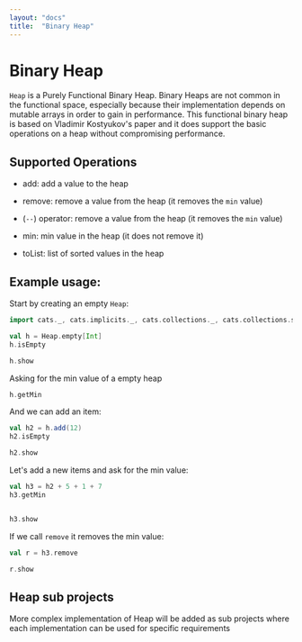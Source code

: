 ```yaml
---
layout: "docs"
title:  "Binary Heap"
---
```

# Binary Heap

`Heap` is a Purely Functional Binary Heap. Binary Heaps are not common in the functional space, especially because
 their implementation depends on mutable arrays in order to gain in performance. This functional binary heap is based on
 Vladimir Kostyukov's paper and it does support the basic operations on a heap without compromising performance.

## Supported Operations

- add:						add a value to the heap
- remove:					remove a value from the heap (it removes the `min` value)
- (`--`) operator:		    remove a value from the heap (it removes the `min` value)
- min:						min value in the heap (it does not remove it)

- toList: 				    list of sorted values in the heap

## Example usage:

Start by creating an empty `Heap`:

```scala mdoc
import cats._, cats.implicits._, cats.collections._, cats.collections.syntax.all._

val h = Heap.empty[Int]
h.isEmpty

h.show
```

Asking for the min value of a empty heap

```scala mdoc
h.getMin
```

And we can add an item:

```scala mdoc
val h2 = h.add(12)
h2.isEmpty

h2.show
```

Let's add a new items and ask for the min value:


```scala mdoc
val h3 = h2 + 5 + 1 + 7
h3.getMin


h3.show
```
If we call `remove` it removes the min value:

```scala mdoc
val r = h3.remove

r.show
```

## Heap sub projects

 More complex implementation of Heap will be added as sub projects where each implementation can be used for specific 
 requirements
